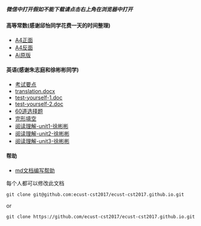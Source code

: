 ##### 微信中打开假如不能下载请点击右上角在浏览器中打开

#### 高等常数(感谢邱怡同学花费一天的时间整理)
- [A4正面](math/高数1.png)
- [A4反面](math/高数2.png)
- [Ai原版](math/高数.ai)

#### 英语(感谢朱志庭和徐彬彬同学)
- [考试要点](english/考试要点.jpg)
- [translation.docx](english/translation.docx)
- [test-yourself-1.doc](english/大学英语-精读第二册Test-Yourself-1.doc)
- [test-yourself-2.doc](english/大学英语精读第二册test-yourself2.doc)
- [60道选择题](english/大学英语精读第二册-testyouself-60道选择题.docx)
- [完形填空](english/英语期末A完形填空复习资料.docx)
- [阅读理解-unit1-徐彬彬](http://note.youdao.com/share/?id=1267222109593a388d32d9d4c71c52bd&type=note#/)
- [阅读理解-unit2-徐彬彬](http://note.youdao.com/share/?id=9d3ee289fe83267729856f708d694d23&type=note#/)
- [阅读理解-unit3-徐彬彬](http://note.youdao.com/share/?id=d8b9517786a6d94680575d33540096a2&type=note#/)

#### 帮助
- [md文档编写帮助](github-pages-help.md)

每个人都可以修改此文档
```
git clone git@github.com:ecust-cst2017/ecust-cst2017.github.io.git
```
or
```angular2html
git clone https://github.com/ecust-cst2017/ecust-cst2017.github.io.git
```